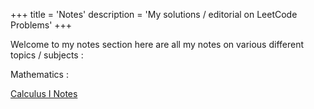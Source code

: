 +++
title = 'Notes'
description = 'My solutions / editorial on LeetCode Problems'
+++


Welcome to my notes section here are all my notes on various different topics / subjects : 
 

Mathematics :

[Calculus I Notes](/posts/calculus_notes)